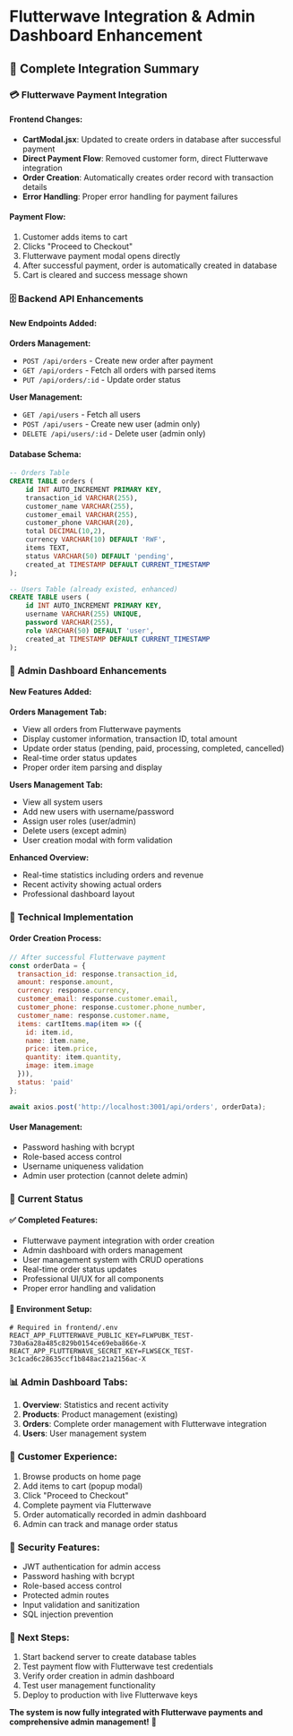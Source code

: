 # Flutterwave Integration & Admin Dashboard Enhancement

## 🎉 **Complete Integration Summary**

### 💳 **Flutterwave Payment Integration**

#### **Frontend Changes:**
- **CartModal.jsx**: Updated to create orders in database after successful payment
- **Direct Payment Flow**: Removed customer form, direct Flutterwave integration
- **Order Creation**: Automatically creates order record with transaction details
- **Error Handling**: Proper error handling for payment failures

#### **Payment Flow:**
1. Customer adds items to cart
2. Clicks "Proceed to Checkout" 
3. Flutterwave payment modal opens directly
4. After successful payment, order is automatically created in database
5. Cart is cleared and success message shown

### 🗄️ **Backend API Enhancements**

#### **New Endpoints Added:**

**Orders Management:**
- `POST /api/orders` - Create new order after payment
- `GET /api/orders` - Fetch all orders with parsed items
- `PUT /api/orders/:id` - Update order status

**User Management:**
- `GET /api/users` - Fetch all users
- `POST /api/users` - Create new user (admin only)
- `DELETE /api/users/:id` - Delete user (admin only)

#### **Database Schema:**
```sql
-- Orders Table
CREATE TABLE orders (
    id INT AUTO_INCREMENT PRIMARY KEY,
    transaction_id VARCHAR(255),
    customer_name VARCHAR(255),
    customer_email VARCHAR(255),
    customer_phone VARCHAR(20),
    total DECIMAL(10,2),
    currency VARCHAR(10) DEFAULT 'RWF',
    items TEXT,
    status VARCHAR(50) DEFAULT 'pending',
    created_at TIMESTAMP DEFAULT CURRENT_TIMESTAMP
);

-- Users Table (already existed, enhanced)
CREATE TABLE users (
    id INT AUTO_INCREMENT PRIMARY KEY,
    username VARCHAR(255) UNIQUE,
    password VARCHAR(255),
    role VARCHAR(50) DEFAULT 'user',
    created_at TIMESTAMP DEFAULT CURRENT_TIMESTAMP
);
```

### 🏢 **Admin Dashboard Enhancements**

#### **New Features Added:**

**Orders Management Tab:**
- View all orders from Flutterwave payments
- Display customer information, transaction ID, total amount
- Update order status (pending, paid, processing, completed, cancelled)
- Real-time order status updates
- Proper order item parsing and display

**Users Management Tab:**
- View all system users
- Add new users with username/password
- Assign user roles (user/admin)
- Delete users (except admin)
- User creation modal with form validation

**Enhanced Overview:**
- Real-time statistics including orders and revenue
- Recent activity showing actual orders
- Professional dashboard layout

### 🔧 **Technical Implementation**

#### **Order Creation Process:**
```javascript
// After successful Flutterwave payment
const orderData = {
  transaction_id: response.transaction_id,
  amount: response.amount,
  currency: response.currency,
  customer_email: response.customer.email,
  customer_phone: response.customer.phone_number,
  customer_name: response.customer.name,
  items: cartItems.map(item => ({
    id: item.id,
    name: item.name,
    price: item.price,
    quantity: item.quantity,
    image: item.image
  })),
  status: 'paid'
};

await axios.post('http://localhost:3001/api/orders', orderData);
```

#### **User Management:**
- Password hashing with bcrypt
- Role-based access control
- Username uniqueness validation
- Admin user protection (cannot delete admin)

### 🚀 **Current Status**

#### **✅ Completed Features:**
- Flutterwave payment integration with order creation
- Admin dashboard with orders management
- User management system with CRUD operations
- Real-time order status updates
- Professional UI/UX for all components
- Proper error handling and validation

#### **🔑 Environment Setup:**
```env
# Required in frontend/.env
REACT_APP_FLUTTERWAVE_PUBLIC_KEY=FLWPUBK_TEST-730a6a28a485c829b0154ce69eba866e-X
REACT_APP_FLUTTERWAVE_SECRET_KEY=FLWSECK_TEST-3c1cad6c28635ccf1b848ac21a2156ac-X
```

### 📊 **Admin Dashboard Tabs:**

1. **Overview**: Statistics and recent activity
2. **Products**: Product management (existing)
3. **Orders**: Complete order management with Flutterwave integration
4. **Users**: User management system

### 🛒 **Customer Experience:**

1. Browse products on home page
2. Add items to cart (popup modal)
3. Click "Proceed to Checkout"
4. Complete payment via Flutterwave
5. Order automatically recorded in admin dashboard
6. Admin can track and manage order status

### 🔐 **Security Features:**

- JWT authentication for admin access
- Password hashing with bcrypt
- Role-based access control
- Protected admin routes
- Input validation and sanitization
- SQL injection prevention

### 🎯 **Next Steps:**

1. Start backend server to create database tables
2. Test payment flow with Flutterwave test credentials
3. Verify order creation in admin dashboard
4. Test user management functionality
5. Deploy to production with live Flutterwave keys

**The system is now fully integrated with Flutterwave payments and comprehensive admin management!** 🎉

